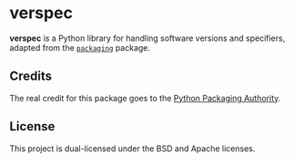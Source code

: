 # verspec

<!-- Badges here later -->

**verspec** is a Python library for handling software versions and specifiers,
adapted from the [`packaging`][packaging] package.

## Credits

The real credit for this package goes to the [Python Packaging Authority][pypa].

## License

This project is dual-licensed under the BSD and Apache licenses.

[packaging]: https://github.com/pypa/packaging
[pypa]: https://www.pypa.io/
